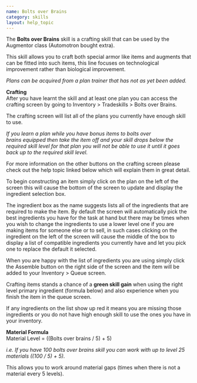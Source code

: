```yaml
---
name: Bolts over Brains
category: skills
layout: help_topic
---
```

The **Bolts over Brains** skill is a crafting skill that can be used by the Augmentor class (Automotron bought extra).

This skill allows you to craft both special armor like items and augments that can be fitted into such items, this line focuses on technological improvement rather than biological improvement.

_Plans can be acquired from a plan trainer that has not as yet been added._

**Crafting**  
After you have learnt the skill and at least one plan you can access the crafting screen by going to Inventory > Tradeskills > Bolts over Brains.

The crafting screen will list all of the plans you currently have enough skill to use.

_If you learn a plan while you have bonus items to bolts over brains equipped then take the item off and your skill drops below the required skill level for that plan you will not be able to use it until it goes back up to the required skill level._

For more information on the other buttons on the crafting screen please check out the help topic linked below which will explain them in great detail.

To begin constructing an item simply click on the plan on the left of the screen this will cause the bottom of the screen to update and display the ingredient selection box.

The ingredient box as the name suggests lists all of the ingredients that are required to make the item. By default the screen will automatically pick the best ingredients you have for the task at hand but there may be times when you wish to change the ingredients to use a lower level one if you are making items for someone else or to sell, in such cases clicking on the ingredient on the left of the screen will cause the middle of the box to display a list of compatible ingredients you currently have and let you pick one to replace the default it selected.

When you are happy with the list of ingredients you are using simply click the Assemble button on the right side of the screen and the item will be added to your Inventory > Queue screen.

Crafting items stands a chance of a **green skill gain** when using the right level primary ingredient (formula below) and also experience when you finish the item in the queue screen.

If any ingredients on the list show up red it means you are missing those ingredients or you do not have high enough skill to use the ones you have in your inventory.

**Material Formula**  
Material Level = ((Bolts over brains / 5) + 5)

_i.e. If you have 100 bolts over brains skill you can work with up to level 25 materials ((100 / 5) + 5)._

This allows you to work around material gaps (times when there is not a material every 5 levels).